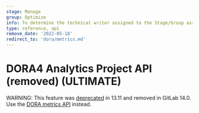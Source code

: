 ```yaml
---
stage: Manage
group: Optimize
info: To determine the technical writer assigned to the Stage/Group associated with this page, see https://about.gitlab.com/handbook/engineering/ux/technical-writing/#assignments
type: reference, api
remove_date: '2022-05-18'
redirect_to: 'dora/metrics.md'
---
```


# DORA4 Analytics Project API (removed) **(ULTIMATE)**

WARNING:
This feature was [deprecated](https://gitlab.com/gitlab-org/gitlab/-/issues/323713) in 13.11 and removed in GitLab 14.0. Use the [DORA metrics API](dora/metrics.md) instead.
